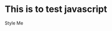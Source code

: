 <!DOCTYPE html>
<html lang="en">
<head>
    <meta charset="UTF-8">
    <meta name="viewport" content="width=device-width, initial-scale=1.0">
    <title>PLP Academy</title>
</head>

<body>
<h1 id="text">This is to test javascript</h1>
  
<p id="text">Style Me</p>
<script>
const text = document.getElementById("text");
text.style.color="blue";
text.style.fontSize="20px";


</script>
</body>
</html>

